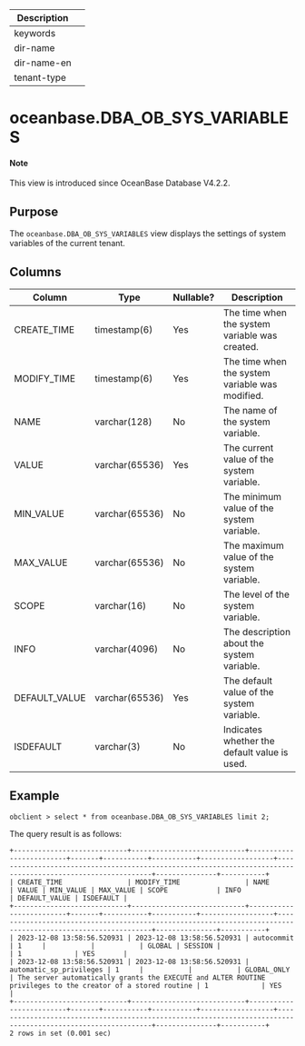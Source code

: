 | Description ||
|---|---|
| keywords ||
| dir-name ||
| dir-name-en ||
| tenant-type |

# oceanbase.DBA_OB_SYS_VARIABLES

<main id="notice" type='explain'>
<h4>Note</h4>
<p>This view is introduced since OceanBase Database V4.2.2. </p>
</main>

## Purpose

The `oceanbase.DBA_OB_SYS_VARIABLES` view displays the settings of system variables of the current tenant. 

## Columns

| **Column** | **Type** | **Nullable?** | **Description** |
| --- | --- | --- | --- |
| CREATE_TIME | timestamp(6) | Yes | The time when the system variable was created. |
| MODIFY_TIME | timestamp(6) | Yes | The time when the system variable was modified. |
| NAME | varchar(128) | No | The name of the system variable. |
| VALUE | varchar(65536) | Yes | The current value of the system variable. |
| MIN_VALUE | varchar(65536) | No | The minimum value of the system variable. |
| MAX_VALUE | varchar(65536) | No | The maximum value of the system variable. |
| SCOPE | varchar(16) | No | The level of the system variable. |
| INFO | varchar(4096) | No | The description about the system variable. |
| DEFAULT_VALUE | varchar(65536) | Yes | The default value of the system variable. |
| ISDEFAULT | varchar(3) | No | Indicates whether the default value is used. |

## Example

```shell
obclient > select * from oceanbase.DBA_OB_SYS_VARIABLES limit 2;
```

The query result is as follows:

```shell
+----------------------------+----------------------------+-------------------------+-------+-----------+-----------+------------------+-------------------------------------------------------------------------------------------------------------+---------------+-----------+
| CREATE_TIME                | MODIFY_TIME                | NAME                    | VALUE | MIN_VALUE | MAX_VALUE | SCOPE            | INFO                                                                                                        | DEFAULT_VALUE | ISDEFAULT |
+----------------------------+----------------------------+-------------------------+-------+-----------+-----------+------------------+-------------------------------------------------------------------------------------------------------------+---------------+-----------+
| 2023-12-08 13:58:56.520931 | 2023-12-08 13:58:56.520931 | autocommit              | 1     |           |           | GLOBAL | SESSION |                                                                                                             | 1             | YES       |
| 2023-12-08 13:58:56.520931 | 2023-12-08 13:58:56.520931 | automatic_sp_privileges | 1     |           |           | GLOBAL_ONLY      | The server automatically grants the EXECUTE and ALTER ROUTINE privileges to the creator of a stored routine | 1             | YES       |
+----------------------------+----------------------------+-------------------------+-------+-----------+-----------+------------------+-------------------------------------------------------------------------------------------------------------+---------------+-----------+
2 rows in set (0.001 sec)
```
